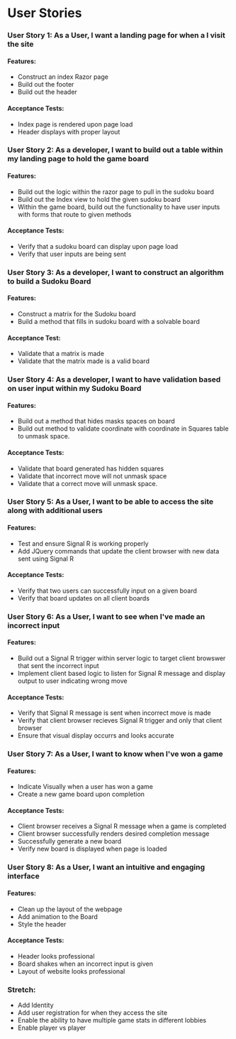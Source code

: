 # User Stories

### User Story 1: As a User, I want a landing page for when a I visit the site
#### Features:
- Construct an index Razor page
- Build out the footer
- Build out the header

#### Acceptance Tests:
- Index page is rendered upon page load
- Header displays with proper layout
  
### User Story 2: As a developer, I want to build out a table within my landing page to hold the game board
#### Features:
-	Build out the logic within the razor page to pull in the sudoku board
-   Build out the Index view to hold the given sudoku board
-   Within the game board, build out the functionality to have user inputs with forms that route to given methods

#### Acceptance Tests:
- Verify that a sudoku board can display upon page load
- Verify that user inputs are being sent

### User Story 3: As a developer, I want to construct an algorithm to build a Sudoku Board
#### Features:
-	Construct a matrix for the Sudoku board
-	Build a method that fills in sudoku board with a solvable board

#### Acceptance Test:
- Validate that a matrix is made
- Validate that the matrix made is a valid board

### User Story 4: As a developer, I want to have validation based on user input within my Sudoku Board 
#### Features:
-	Build out a method that hides masks spaces on board
-   Build out method to validate coordinate with coordinate in Squares table to unmask space.

#### Acceptance Tests:
- Validate that board generated has hidden squares
- Validate that incorrect move will not unmask space
- Validate that a correct move will unmask space.

### User Story 5: As a User, I want to be able to access the site along with additional users
#### Features:
-	Test and ensure Signal R is working properly
-   Add JQuery commands that update the client browser with new data sent using Signal R

#### Acceptance Tests:
- Verify that two users can successfully input on a given board
- Verify that board updates on all client boards

### User Story 6: As a User, I want to see when I've made an incorrect input
#### Features:
- Build out a Signal R trigger within server logic to target client browswer that sent the incorrect input
- Implement client based logic to listen for Signal R message and display output to user indicating wrong move

#### Acceptance Tests:
- Verify that Signal R message is sent when incorrect move is made
- Verify that client browser recieves Signal R trigger and only that client browser
- Ensure that visual display occurrs and looks accurate

### User Story 7: As a User, I want to know when I've won a game
#### Features:
- Indicate Visually when a user has won a game
- Create a new game board upon completion

#### Acceptance Tests:
- Client browser receives a Signal R message when a game is completed
- Client browser successfully renders desired completion message
- Successfully generate a new board
- Verify new board is displayed when page is loaded


### User Story 8: As a User, I want an intuitive and engaging interface
#### Features:
-	Clean up the layout of the webpage
-	Add animation to the Board
-	Style the header

#### Acceptance Tests:
- Header looks professional
- Board shakes when an incorrect input is given
- Layout of website looks professional

### Stretch:
-	Add Identity
-	Add user registration for when they access the site
-	Enable the ability to have multiple game stats in different lobbies
-	Enable player vs player

